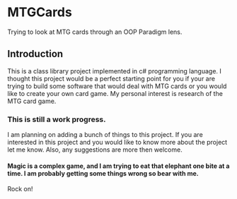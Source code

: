 # MTGCards
Trying to look at MTG cards through an OOP Paradigm lens.
## Introduction
This is a class library project implemented in c# programming language. I thought this project would be a perfect starting point for you if your are trying to build some software that would deal with MTG cards or you would like to create your own card game. My personal interest is research of the MTG card game.
### This is still a work progress. 
I am planning on adding a bunch of things to this project. If you are interested in this project and you would like to know more about the project let me know. Also, any suggestions are more then welcome.
#### Magic is a complex game, and I am trying to eat that elephant one bite at a time. I am probably getting some things wrong so bear with me.
Rock on!

